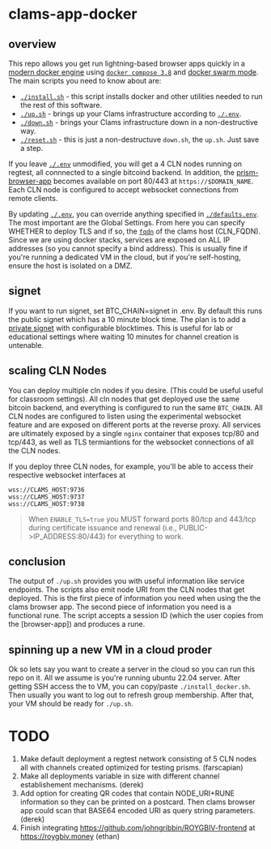 # clams-app-docker

## overview

This repo allows you get run lightning-based browser apps quickly in a [modern docker engine](https://docs.docker.com/engine/) using [`docker compose 3.8`](https://docs.docker.com/compose/compose-file/) and [docker swarm mode](`https://docs.docker.com/engine/swarm/`). The main scripts you need to know about are:

* [`./install.sh`](install.sh) - this script installs docker and other utilities needed to run the rest of this software.
* [`./up.sh`](./up.sh) - brings up your Clams infrastructure according to [`./.env`](./.env).
* [`./down.sh`](./down.sh) - brings your Clams infrastructure down in a non-destructive way.
* [`./reset.sh`](./reset.sh) - this is just a non-destructuve `down.sh`, the `up.sh`. Just save a step.

If you leave [`./.env`](./.env) unmodified, you will get a 4 CLN nodes running on regtest, all connnected to a single bitcoind backend. In addition, the [prism-browser-app](https://github.com/johngribbin/ROYGBIV-frontend) becomes available on port 80/443 at `https://$DOMAIN_NAME`. Each CLN node is configured to accept websocket connections from remote clients.

By updating [`./.env`](./.env), you can override anything specified in [`./defaults.env`](./defaults.env). The most important are the Global Settings. From here you can specify WHETHER to deploy TLS and if so, the [`fqdn`](https://en.wikipedia.org/wiki/Fully_qualified_domain_name) of the clams host (CLN_FQDN). Since we are using docker stacks, services are exposed on ALL IP addresses (so you cannot specify a bind address). This is usually fine if you're running a dedicated VM in the cloud, but if you're self-hosting, ensure the host is isolated on a DMZ.

## signet

If you want to run signet, set BTC_CHAIN=signet in .env. By default this runs the public signet which has a 10 minute block time. The plan is to add a [private signet](https://blog.mutinywallet.com/mutinynet/) with configurable blocktimes. This is useful for lab or educational settings where waiting 10 minutes for channel creation is untenable.

## scaling CLN Nodes

You can deploy multiple cln nodes if you desire. (This could be useful useful for classroom settings). All cln nodes that get deployed use the same bitcoin backend, and everything is configured to run the same `BTC_CHAIN`. All CLN nodes are configured to listen using the experimental websocket feature and are exposed on different ports at the reverse proxy. All services are ultimately exposed by a single `nginx` container that exposes tcp/80 and tcp/443, as well as TLS termiantions for the websocket connections of all the CLN nodes.

If you deploy three CLN nodes, for example, you'll be able to access their respective websocket interfaces at 

```
wss://CLAMS_HOST:9736
wss://CLAMS_HOST:9737
wss://CLAMS_HOST:9738
```

> When `ENABLE_TLS=true` you MUST forward ports 80/tcp and 443/tcp during certificate issuance and renewal (i.e., PUBLIC->IP_ADDRESS:80/443) for everything to work.

## conclusion

The output of `./up.sh` provides you with useful information like service endpoints. The scripts also emit node URI from the CLN nodes that get deployed. This is the first piece of information you need when using the the clams browser app. The second piece of information you need is a functional rune. The script accepts a session ID (which the user copies from the [browser-app]) and produces a rune.

## spinning up a new VM in a cloud proder

Ok so lets say you want to create a server in the cloud so you can run this repo on it. All we assume is you're running ubuntu 22.04 server. After getting SSH access the to VM, you can copy/paste `./install_docker.sh`. Then usually you want to log out to refresh group membership. After that, your VM should be ready for `./up.sh`.


# TODO

1. Make default deployment a regtest network consisting of 5 CLN nodes all with channels created optimized for testing prisms. (farscapian)
2. Make all deployments variable in size with different channel establishement mechanisms. (derek)
3. Add option for creating QR codes that contain NODE_URI+RUNE information so they can be printed on a postcard. Then clams browser app could scan that BASE64 encoded URI as query string parameters. (derek)
4. Finish integrating https://github.com/johngribbin/ROYGBIV-frontend at https://roygbiv.money (ethan)